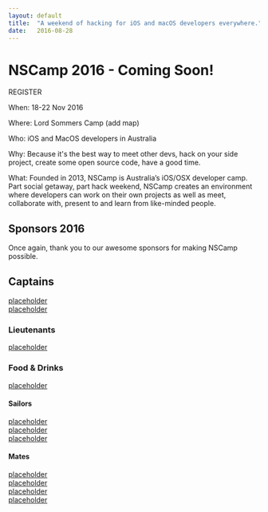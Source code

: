 ```yaml
---
layout: default
title:  "A weekend of hacking for iOS and macOS developers everywhere."
date:   2016-08-28
---
```

   
# NSCamp 2016 - Coming Soon!

REGISTER

When: 18-22 Nov 2016

Where: Lord Sommers Camp (add map)

Who: iOS and MacOS developers in Australia

Why: Because it's the best way to meet other devs, hack on your side project, create some open source code, have a good time.

What: Founded in 2013, NSCamp is Australia’s iOS/OSX developer camp. Part social getaway, part hack weekend, NSCamp creates an environment where developers can work on their own projects as well as meet, collaborate with, present to and learn from like-minded people.

## Sponsors 2016

Once again, thank you to our awesome sponsors for making NSCamp possible.


<div id="sponsor-captains" class="sponsors-1">
  <h2>Captains</h2>
  <a href="http://nscamp.com" class="sponsor sponsor-placeholder"><div>placeholder</div></a>
  <a href="http://nscamp.com" class="sponsor sponsor-placeholder"><div>placeholder</div></a>
</div>

<div id="sponsor-lientenants" class="sponsors-2">
  <h3>Lieutenants</h3>
  <a href="http://nscamp.com" class="sponsor sponsor-placeholder"><div>placeholder</div></a>
  <!-- <div class="sponsor"></div> -->
</div>

<div id="sponsor-food-drinks" class="sponsors-2">
  <h3>Food &amp; Drinks</h3>
  <a href="http://nscamp.com" class="sponsor sponsor-placeholder"><div>placeholder</div></a>
</div>


<div id="sponsor-sailors" class="sponsors-3">
  <h4>Sailors</h4>
  <a href="http://nscamp.com" class="sponsor sponsor-placeholder"><div>placeholder</div></a>
  <a href="http://nscamp.com" class="sponsor sponsor-placeholder"><div>placeholder</div></a>
  <a href="http://nscamp.com" class="sponsor sponsor-placeholder"><div>placeholder</div></a>
</div>

<div id="sponsor-mates" class="sponsors-3">
  <h4>Mates</h4>
  <a href="http://nscamp.com" class="sponsor sponsor-placeholder"><div>placeholder</div></a>
  <a href="http://nscamp.com" class="sponsor sponsor-placeholder"><div>placeholder</div></a>
  <a href="http://nscamp.com" class="sponsor sponsor-placeholder"><div>placeholder</div></a>
  <a href="http://nscamp.com" class="sponsor sponsor-placeholder"><div>placeholder</div></a>
</div>

